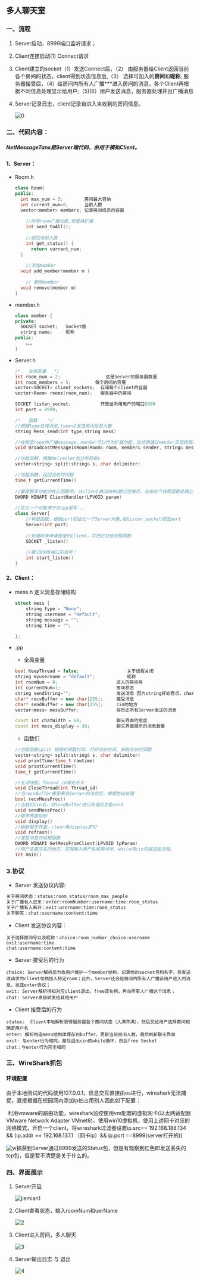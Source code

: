 ## 多人聊天室

### 一、流程

1. Server启动，8999端口监听请求；

2. Client连接启动(1) Connect请求

3. Client建立的socket（1）发送Connect后，（2） 由服务器给Client返回当前各个房间的状态，client得到状态信息后,（3） 选择可加入的**房间**和**昵称**; 服务器接受后，（4）给房间内所有人广播***进入房间的消息，各个Client再根据不同信息处理显示给用户;（5)(6）用户发送消息，服务器处理并且广播消息

4. Server记录日志，client记录自进入来收到的房间信息。

   ![0](G:\大三上\计算机网络\code\Chat_room\0.jpg)

### 二、代码内容：

##### NetMessageTans是Server端代码，余用于模拟Client。

#### 1、Server：

- Room.h 	

  ~~~c++
  class Room{
  public:
  	int max_num = 5;      	房间最大容纳
  	int current_num=0;    	当前人数
  	vector<member> members; 记录房间成员的容器 
      
      //所有room广播功能,但是待扩展
      int send_toAll();
  	
      //返回当前人数
      int get_status() {
  		return current_num;
  	}
      
      //添加member
  	void add_member(member m ) 
      
      // 删除member
  	void remove(member m) 
  }      
  ~~~

- member.h

  ~~~c++
  class member {
  private:
  	SOCKET socket;   Socket值
  	string name; 	 昵称
  public:
      。。。
  }
  ~~~

- Server.h

  ~~~c++
  /*   全局变量   */
  int room_num = 2;      			这是Server的服务器数量
  int room_members = 5;   		每个房间的容量
  vector<SOCKET> client_sockets;  存储每个client的容器
  vector<Room> rooms(room_num);   服务器中的房间
  
  SOCKET listen_socket;           开放给所用用户的端口8999
  int port = 8999; 
  ~~~

  ~~~c++
  /*   函数    */
  //根据type处理消息,type>2发送房间当前人数
  string Mess_send(int type,string mess)
  
  //在指定room内广播message，mender可以作为扩展功能，后续想通过sender实现跨房间广播。
  void BroadcastMessageInRoom(Room& room, member& sender, string& message)
  
  //功能函数，根据delimiter划分字符串s
  vector<string> split(string& s, char delimiter) 
  
  //功能函数，返回当前时间戳
  time_t getCurrentTime()
      
  //算是聊天功能的核心函数吧，从client通过8999建立连接后，交由这个线程函数处理之后跟client的所有交互
  DWORD WINAPI ClientHandler(LPVOID param) 
      
  //定义一个对象便于在cpp里写...
  class Server{
      //构造函数，根据port初始化一个Server对象,给listen_socket绑定port
      Server(int port)
      
      //处理前来申请连接的client，并把它交给线程函数
      SOCKET _listen() 
      
      //建立8999端口的监听！
      int start_listen() 
  }
  ~~~

#### 2、Client：

- mess.h  定义消息存储结构
  ~~~c++
  struct mess {
      string type = "None";
      string username = "default";
      string message = "";
      string time = "";
  
  };
  ~~~

- .pp

  - 全局变量

  ~~~c++
  bool KeepThread = false;   				关于线程关闭
  string myusername = "default";			昵称
  int roomNum = 0;						进入的房间号
  int currentNum=1;						房间状态
  string sendString="";					发送消息 因为string好处理点，char转成string
  char* recvBuffer = new char[255];		接受消息
  char* sendBuffer = new char[255];		cin的地方
  vector<mess> messBuffer;				存历史所有Server发送的消息
  
  const int chatWidth = 60;				聊天界面的宽度
  const int mess_display = 30;			聊天界面展示的消息数量
  ~~~

  - 函数们

  ~~~c++
  //功能函数split 根据时间戳打印、打印当前时间、获取当前时间戳
  vector<string> split(string& s, char delimiter) 
  void printTime(time_t rawtime) 
  void printCurrentTime() 
  time_t getCurrentTime() 
  
  //关闭线程，Thread_id用处不大
  void CloseThread(int Thread_id)
  //当recvBuffer接受来自Server的消息后，根据协议处理
  bool recvMessProc()
  //当我们cin后，对sendBuffer进行处理后才能send
  void sendMessProc() 
  //聊天界面绘制
  void display()
  //刷新聊天界面，clear再display即可
  void refrash()
  //接受消息的线程函数
  DWORD WINAPI GetMessFromClient(LPVOID lpParam)
  //用户主要交互的地方，实现输入用户名和房间号、while内cin内容这些流程。
  int main() 
  ~~~

### 3.协议

- Server 发送协议内容:

~~~asp
关于房间状态：status:room_status/room_max_people
关于广播有人进来：enter:roomNumber:username:time:room_status
关于广播有人离开：exit:username:time:room_status
关于聊天：chat:username:content:time			
~~~

- Client 发送协议内容：

~~~
关于选择房间号以及昵称：choice:room_number_choice:username
exit:username:time
chat:username:content:time
~~~

- Server 接受后的行为

~~~
choice: Server解析后为改用户维护一个member结构，记录他的socket号和名字，将发送改请求的client句柄加入特定room；此外，Server还会给房间内所有人广播该用户进入的消息，发送enter协议；
exit: Server解析得知对应client退出，free该句柄，再向所有人广播这个消息；
chat: Server直接转发给其他用户
~~~

- Client 接受后的行为

~~~
status:  Client本地解析获得服务器各个房间状态（人满不满），然后交给用户选择房间和确定用户名
enter: 解析构造mess结构体保存到buffer，更新当前房间人数，最后刷新聊天界面
exit: 与enter行为相同，最后退出cin的while循环，然后free Socket
chat：与enter行为完全相同
~~~



### 三、WireShark抓包

#### 		环境配置

​		由于本地测试的代码使用127.0.0.1，信息交互直接由os进行，wireshark无法捕捉，直接根据在校园网内添加ip怕占用别人因此如下配置：

​		利用vmware的路由功能，wireshark监控使用vm配置的虚拟网卡(以太网适配器 VMware Network Adapter VMnet8)，使用win10虚拟机，使用上述网卡对应的网络模式，开启一个client，将wireshark过滤器设置ip.src== 192.168.188.134 && (ip.addr == 192.168.137.1 （网卡ip）&& ip.port ==8999(server打开的))

![w](G:\大三上\计算机网络\code\Chat_room\w.png)捕获到Server通过8999发送的Status包，但是有观察到红色即发送丢失的tcp包，但是暂不清楚是关于什么的。



### 四、界面展示

1. Server开启

   ![jiemian1](G:\大三上\计算机网络\code\Chat_room\jiemian1.png)

2. Client查看状态，输入roomNum和uerName

   ![2](G:\大三上\计算机网络\code\Chat_room\2.png)

3. Client进入房间，多人聊天

   ![3](G:\大三上\计算机网络\code\Chat_room\3.png)

4. Server输出日志 与 退出

   ![4](G:\大三上\计算机网络\code\Chat_room\4.png)

   
